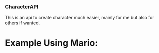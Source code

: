 ### CharacterAPI 

This is an api to create character much easier, mainly for me but also for others if wanted.

# Example Using Mario:

